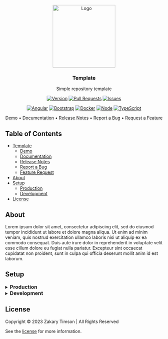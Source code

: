 <!-- Header -->
<div id="top" align="center">
  <br />
  
  <!-- Logo -->
  <img src="./logo.png" alt="Logo" width="200" height="200">

  <!-- Title -->
  ### Template
  
  <!-- Description -->
  Simple repository template

  <!-- Repo badges -->
  [![Version](https://img.shields.io/badge/dynamic/json.svg?label=Version&style=for-the-badge&url=https://git.zakscode.com/api/v1/repos/ztimson/template/tags&query=$[0].name)](https://git.zakscode.com/ztimson/template/tags)
  [![Pull Requests](https://img.shields.io/badge/dynamic/json.svg?label=Pull%20Requests&style=for-the-badge&url=https://git.zakscode.com/api/v1/repos/ztimson/template&query=open_pr_counter)](https://git.zakscode.com/ztimson/template/pulls)
  [![Issues](https://img.shields.io/badge/dynamic/json.svg?label=Issues&style=for-the-badge&url=https://git.zakscode.com/api/v1/repos/ztimson/template&query=open_issues_count)](https://git.zakscode.com/ztimson/template/issues)

  <!-- Tech Badges -->
  [![Angular](https://img.shields.io/badge/Angular-DD0031?style=for-the-badge&logo=angular)](https://angular.io/)
  [![Bootstrap](https://img.shields.io/badge/Bootstrap-563D7C?style=for-the-badge&logo=bootstrap&logoColor=white)](https://getbootstrap.com)
  [![Docker](https://img.shields.io/badge/Docker-384d54?style=for-the-badge&logo=docker)](https://docker.com/)
  [![Node](https://img.shields.io/badge/Node.js-000000?style=for-the-badge&logo=nodedotjs)](https://nodejs.org/)
  [![TypeScript](https://img.shields.io/badge/TypeScript-3178C6?style=for-the-badge&logo=typescript&logoColor=white)](https://typescriptlang.org/)

  <!-- Links -->
  <div align="center">
    <a href="https://git.zakscode.com" target="_blank">Demo</a>
    • <a href="https://git.zakscode.com/ztimson/template/wiki" target="_blank">Documentation</a>
    • <a href="https://git.zakscode.com/ztimson/template/releases" target="_blank">Release Notes</a>
    • <a href="https://git.zakscode.com/ztimson/template/issues/new?template=.github%2fissue_template%2fbug.md" target="_blank">Report a Bug</a>
    • <a href="https://git.zakscode.com/ztimson/template/issues/new?template=.github%2fissue_template%2fenhancement.md" target="_blank">Request a Feature</a> 
  </div>
</div>

## Table of Contents
- [Template](#top)
  - [Demo](https://git.zakscode.com)
  - [Documentation](https://git.zakscode.com/ztimson/template/wiki)
  - [Release Notes](https://git.zakscode.com/ztimson/template/releases)
  - [Report a Bug](https://git.zakscode.com/ztimson/template/issues/new?template=.github%2fissue_template%2fbug.md)
  - [Feature Request](https://git.zakscode.com/ztimson/template/issues/new?template=.github%2fissue_template%2fenhancement.md)
- [About](#about)
- [Setup](#setup)
  - [Production](#production)
  - [Development](#development)
- [License](#license)

## About

Lorem ipsum dolor sit amet, consectetur adipiscing elit, sed do eiusmod tempor incididunt ut labore et dolore magna aliqua. Ut enim ad minim veniam, quis nostrud exercitation ullamco laboris nisi ut aliquip ex ea commodo consequat. Duis aute irure dolor in reprehenderit in voluptate velit esse cillum dolore eu fugiat nulla pariatur. Excepteur sint occaecat cupidatat non proident, sunt in culpa qui officia deserunt mollit anim id est laborum.

## Setup

<details>
<summary>
  <h3 id="production" style="display: inline">
    Production
  </h3>
</summary>

#### Prerequisites
- [Docker](https://docs.docker.com/install/)

#### Instructions
1. Run the docker image: `docker run -p 80:80 git.zakscode.com/ztimson/template:latest`
2. Open [http://localhost](http://localhost)
</details>

<details>
<summary>
  <h3 id="development" style="display: inline">
    Development
  </h3>
</summary>

#### Prerequisites
- [Node.js](https://nodejs.org/en/download)

#### Instructions
1. Install the dependencies: `npm install`
2. Start the Angular server: `npm run start`
3. Open [http://localhost:4200](http://localhost:4200)

</details>

## License
Copyright © 2023 Zakary Timson | All Rights Reserved

See the [license](./LICENSE) for more information.
